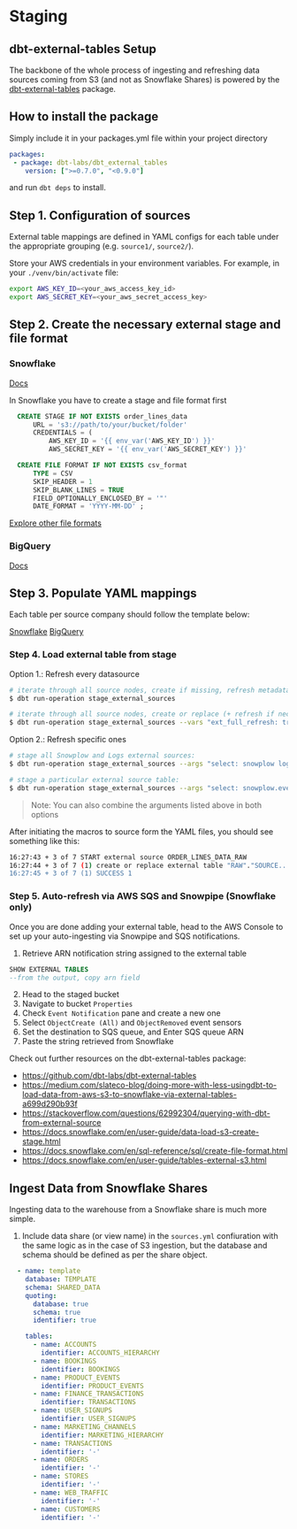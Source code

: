 # Staging

## dbt-external-tables Setup

The backbone of the whole process of ingesting and refreshing data sources coming from S3 (and not as Snowflake Shares) is powered by the [dbt-external-tables](https://github.com/dbt-labs/dbt-external-tables) package.

## How to install the package

Simply include it in your packages.yml file within your project directory

```yml
packages:
 - package: dbt-labs/dbt_external_tables
    version: [">=0.7.0", "<0.9.0"]
```
and run `dbt deps` to install.

## Step 1. Configuration of sources

External table mappings are defined in YAML configs for each table under the appropriate grouping (e.g. `source1/`, `source2/`).

Store your AWS credentials in your environment variables. For example, in your `./venv/bin/activate` file:

```bash
export AWS_KEY_ID=<your_aws_access_key_id>
export AWS_SECRET_KEY=<your_aws_secret_access_key>
```
## Step 2. Create the necessary external stage and file format
### Snowflake

[Docs](https://docs.snowflake.com/en/user-guide/tables-external-intro.html)

In Snowflake you have to create a stage and file format first

```sql
  CREATE STAGE IF NOT EXISTS order_lines_data
      URL = 's3://path/to/your/bucket/folder'
      CREDENTIALS = (
          AWS_KEY_ID = '{{ env_var('AWS_KEY_ID') }}'
          AWS_SECRET_KEY = '{{ env_var('AWS_SECRET_KEY') }}'
```

```sql
  CREATE FILE FORMAT IF NOT EXISTS csv_format
      TYPE = CSV
      SKIP_HEADER = 1
      SKIP_BLANK_LINES = TRUE
      FIELD_OPTIONALLY_ENCLOSED_BY = '"'
      DATE_FORMAT = 'YYYY-MM-DD' ;
```

[Explore other file formats](https://docs.snowflake.com/en/sql-reference/sql/create-file-format.html)
### BigQuery

[Docs](https://cloud.google.com/bigquery/docs/external-tables)
## Step 3. Populate YAML mappings

Each table per source company should follow the template below:

[Snowflake](https://github.com/dbt-labs/dbt-external-tables/blob/main/sample_sources/snowflake.yml)
[BigQuery](https://github.com/dbt-labs/dbt-external-tables/blob/main/sample_sources/bigquery.yml)

### Step 4. Load external table from stage

Option 1.: Refresh every datasource

```bash
# iterate through all source nodes, create if missing, refresh metadata
$ dbt run-operation stage_external_sources

# iterate through all source nodes, create or replace (+ refresh if necessary)
$ dbt run-operation stage_external_sources --vars "ext_full_refresh: true"
```
Option 2.: Refresh specific ones

```bash
# stage all Snowplow and Logs external sources:
$ dbt run-operation stage_external_sources --args "select: snowplow logs"

# stage a particular external source table:
$ dbt run-operation stage_external_sources --args "select: snowplow.event"
```
>Note: You can also combine the arguments listed above in both options

After initiating the macros to source form the YAML files, you should see something like this:

```bash
16:27:43 + 3 of 7 START external source ORDER_LINES_DATA_RAW
16:27:44 + 3 of 7 (1) create or replace external table "RAW"."SOURCE...  
16:27:45 + 3 of 7 (1) SUCCESS 1
```

### Step 5. Auto-refresh via AWS SQS and Snowpipe (Snowflake only)

Once you are done adding your external table, head to the AWS Console to set up your auto-ingesting via Snowpipe and SQS notifications.

1. Retrieve ARN notification string assigned to the external table

```sql
SHOW EXTERNAL TABLES 
--from the output, copy arn field
```

2. Head to the staged bucket
3. Navigate to bucket `Properties`
4. Check `Event Notification` pane and create a new one
5. Select `ObjectCreate (All)` and `ObjectRemoved` event sensors
6. Set the destination to SQS queue, and Enter SQS queue ARN
7. Paste the string retrieved from Snowflake

Check out further resources on the dbt-external-tables package:
- https://github.com/dbt-labs/dbt-external-tables
- https://medium.com/slateco-blog/doing-more-with-less-usingdbt-to-load-data-from-aws-s3-to-snowflake-via-external-tables-a699d290b93f
- https://stackoverflow.com/questions/62992304/querying-with-dbt-from-external-source
- https://docs.snowflake.com/en/user-guide/data-load-s3-create-stage.html
- https://docs.snowflake.com/en/sql-reference/sql/create-file-format.html
- https://docs.snowflake.com/en/user-guide/tables-external-s3.html

## Ingest Data from Snowflake Shares

Ingesting data to the warehouse from a Snowflake share is much more simple.

1. Include data share (or view name) in the `sources.yml` confiuration with the same logic as in the case of S3 ingestion, but the database and schema should be defined as per the share object.

```yml
  - name: template
    database: TEMPLATE
    schema: SHARED_DATA
    quoting:
      database: true
      schema: true
      identifier: true

    tables:
      - name: ACCOUNTS
        identifier: ACCOUNTS_HIERARCHY
      - name: BOOKINGS
        identifier: BOOKINGS
      - name: PRODUCT_EVENTS
        identifier: PRODUCT_EVENTS
      - name: FINANCE_TRANSACTIONS
        identifier: TRANSACTIONS
      - name: USER_SIGNUPS
        identifier: USER_SIGNUPS
      - name: MARKETING_CHANNELS
        identifier: MARKETING_HIERARCHY
      - name: TRANSACTIONS
        identifier: '-'
      - name: ORDERS
        identifier: '-'
      - name: STORES
        identifier: '-'
      - name: WEB_TRAFFIC
        identifier: '-'
      - name: CUSTOMERS
        identifier: '-'
```
